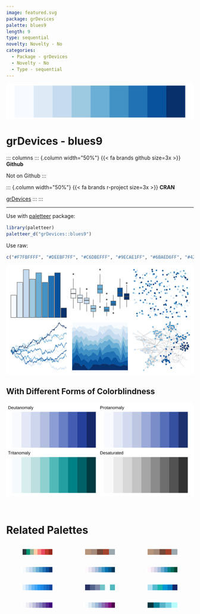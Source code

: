 ```yaml
---
image: featured.svg
package: grDevices
palette: blues9
length: 9
type: sequential
novelty: Novelty - No
categories:
  - Package - grDevices
  - Novelty - No
  - Type - sequential
---
```


![](featured.svg)

# grDevices - blues9 

::: columns
::: {.column width="50%"}
{{< fa brands github size=3x >}}
**Github**

Not on Github
:::

::: {.column width="50%"}
{{< fa brands r-project size=3x >}}
**CRAN**

[grDevices](https://CRAN.R-project.org/package=grDevices)
:::
:::

<hr> 

Use with [paletteer](https://emilhvitfeldt.github.io/paletteer/) package:

```r
library(paletteer)
paletteer_d("grDevices::blues9")
```

Use raw:

```r
c("#F7FBFFFF", "#DEEBF7FF", "#C6DBEFFF", "#9ECAE1FF", "#6BAED6FF", "#4292C6FF", "#2171B5FF", "#08519CFF", "#08306BFF")
``` 

![](examples.png) <br>

## With Different Forms of Colorblindness

![](colorblind.svg) 

<br>

# Related Palettes

<div class="list" style="display: grid; grid-template-columns: auto auto auto;"> <figure class="figure">
<a href="../../awtools/a_palette/"> <img src="../../awtools/a_palette/featured.svg" style="width: 100%;" class="figure-img"></a>
</figure> <figure class="figure">
<a href="../../ButterflyColors/hamadryas_feronia/"> <img src="../../ButterflyColors/hamadryas_feronia/featured.svg" style="width: 100%;" class="figure-img"></a>
</figure> <figure class="figure">
<a href="../../ButterflyColors/hamadryas_feronia/"> <img src="../../ButterflyColors/hamadryas_feronia/featured.svg" style="width: 100%;" class="figure-img"></a>
</figure> <figure class="figure">
<a href="../../RColorBrewer/Blues/"> <img src="../../RColorBrewer/Blues/featured.svg" style="width: 100%;" class="figure-img"></a>
</figure> <figure class="figure">
<a href="../../RColorBrewer/PuBu/"> <img src="../../RColorBrewer/PuBu/featured.svg" style="width: 100%;" class="figure-img"></a>
</figure> <figure class="figure">
<a href="../../RColorBrewer/PuBuGn/"> <img src="../../RColorBrewer/PuBuGn/featured.svg" style="width: 100%;" class="figure-img"></a>
</figure> <figure class="figure">
<a href="../../ggsci/blue_material/"> <img src="../../ggsci/blue_material/featured.svg" style="width: 100%;" class="figure-img"></a>
</figure> <figure class="figure">
<a href="../../beyonce/X43/"> <img src="../../beyonce/X43/featured.svg" style="width: 100%;" class="figure-img"></a>
</figure> <figure class="figure">
<a href="../../LaCroixColoR/Pure/"> <img src="../../LaCroixColoR/Pure/featured.svg" style="width: 100%;" class="figure-img"></a>
</figure> <figure class="figure">
<a href="../../RColorBrewer/Purples/"> <img src="../../RColorBrewer/Purples/featured.svg" style="width: 100%;" class="figure-img"></a>
</figure> <figure class="figure">
<a href="../../RColorBrewer/BuPu/"> <img src="../../RColorBrewer/BuPu/featured.svg" style="width: 100%;" class="figure-img"></a>
</figure> <figure class="figure">
<a href="../../NatParksPalettes/Glacier/"> <img src="../../NatParksPalettes/Glacier/featured.svg" style="width: 100%;" class="figure-img"></a>
</figure> 
</div>
